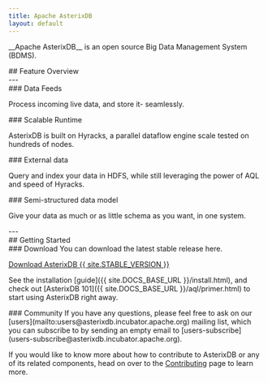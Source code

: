 ```yaml
---
title: Apache AsterixDB
layout: default
---
```


<div class="row">
 <div class="col-md-9 col-centered">
   <div class="well text-center"><p class="lead" markdown="1">__Apache AsterixDB__ is an open source Big Data Management System (BDMS).</p>
   </div>
 </div>
</div>


<div class="row"><div class="col-md-3 col-centered" markdown="1">
## Feature Overview
</div></div>
---
<div class="row">
<div class="col-sm-6" markdown="1">
### Data Feeds

Process incoming live data, and store it- seamlessly.
</div>
<div class="col-sm-6" markdown="1">
### Scalable Runtime

AsterixDB is built on Hyracks, a parallel dataflow engine scale tested on hundreds of nodes.
</div>
</div>

<div class="row">
<div class="col-sm-6" markdown="1">
### External data

Query and index your data in HDFS, while still leveraging the power of AQL and speed of Hyracks.
</div>
<div class="col-sm-6" markdown="1">
### Semi-structured data model

Give your data as much or as little schema as you want, in one system.
</div>
</div>
---
<div class="row"><div class="col-md-3 col-centered" markdown="1">
## Getting Started
</div></div>

<div class="row">
<div class="col-sm-6" markdown="1">
### Download
You can download the latest stable release here.

<p><a class="btn btn-md btn-info" href="{{ site.STABLE_DOWNLOAD_URL }}" role="button">Download AsterixDB {{ site.STABLE_VERSION }}</a></p>

See the installation [guide]({{ site.DOCS_BASE_URL }}/install.html), and check out [AsterixDB 101]({{ site.DOCS_BASE_URL }}/aql/primer.html) to start using AsterixDB right away.

</div>
<div class="col-sm-6" markdown="1">
### Community
If you have any questions, please feel free to ask on our [users](mailto:users@asterixdb.incubator.apache.org) mailing list, which you can subscribe to by sending an empty email to [users-subscribe](users-subscribe@asterixdb.incubator.apache.org).

If you would like to know more about how to contribute to AsterixDB or any of its related components, head on over to the [Contributing](/dev-setup.html) page to learn more.
</div>
</div>
